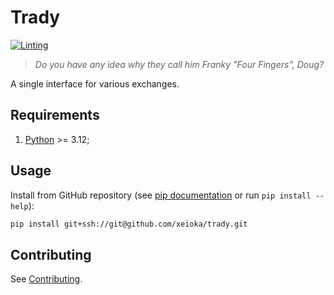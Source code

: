 # Trady

[![Linting](https://github.com/xeioka/trady/actions/workflows/linting.yaml/badge.svg)](https://github.com/xeioka/trady/actions/workflows/linting.yaml)

> _Do you have any idea why they call him Franky "Four Fingers", Doug?_

A single interface for various exchanges.

## Requirements

1. [Python](https://www.python.org) >= 3.12;

## Usage

Install from GitHub repository (see [pip documentation](https://pip.pypa.io/en/stable/topics/vcs-support/#git) or run `pip install --help`):

```sh
pip install git+ssh://git@github.com/xeioka/trady.git
```

## Contributing

See [Contributing](/docs/contributing.md).
